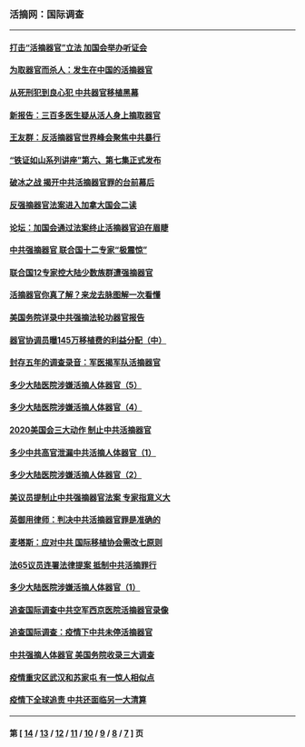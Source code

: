 ### 活摘网：国际调查
---
#### [打击“活摘器官”立法 加国会举办听证会](../../pages/nf5947/n13869362.md?11250430) 
#### [为取器官而杀人：发生在中国的活摘器官](../../pages/nf5947/n13794731.md?11250430) 
#### [从死刑犯到良心犯 中共器官移植黑幕](../../pages/nf5947/n13764669.md?11250430) 
#### [新报告：三百多医生疑从活人身上摘取器官](../../pages/nf5947/n13703044.md?11250430) 
#### [王友群：反活摘器官世界峰会聚焦中共暴行](../../pages/nf5947/n13250738.md?11250430) 
#### [“铁证如山系列讲座”第六、第七集正式发布](../../pages/nf5947/n13106287.md?11250430) 
#### [破冰之战 揭开中共活摘器官罪的台前幕后](../../pages/nf5947/n13082457.md?11250430) 
#### [反强摘器官法案进入加拿大国会二读](../../pages/nf5947/n13033450.md?11250430) 
#### [论坛：加国会通过法案终止活摘器官迫在眉睫](../../pages/nf5947/n13029839.md?11250430) 
#### [中共强摘器官 联合国十二专家“极震惊”](../../pages/nf5947/n13024313.md?11250430) 
#### [联合国12专家控大陆少数族群遭强摘器官](../../pages/nf5947/n13023877.md?11250430) 
#### [活摘器官你真了解？来龙去脉图解一次看懂](../../pages/nf5947/n13013820.md?11250430) 
#### [美国务院详录中共强摘法轮功器官报告](../../pages/nf5947/n12944519.md?11250430) 
#### [器官协调员曝145万移植费的利益分配（中）](../../pages/nf5947/n12894547.md?11250430) 
#### [封存五年的调查录音：军医揭军队活摘器官](../../pages/nf5947/n12798692.md?11250430) 
#### [多少大陆医院涉嫌活摘人体器官（5）](../../pages/nf5947/n12768383.md?11250430) 
#### [多少大陆医院涉嫌活摘人体器官（4）](../../pages/nf5947/n12664434.md?11250430) 
#### [2020美国会三大动作 制止中共活摘器官](../../pages/nf5947/n12682004.md?11250430) 
#### [多少中共高官泄漏中共活摘人体器官（1）](../../pages/nf5947/n12671234.md?11250430) 
#### [多少大陆医院涉嫌活摘人体器官（2）](../../pages/nf5947/n12655589.md?11250430) 
#### [美议员提制止中共强摘器官法案 专家指意义大](../../pages/nf5947/n12630561.md?11250430) 
#### [英御用律师：判决中共活摘器官罪是准确的](../../pages/nf5947/n12580740.md?11250430) 
#### [麦塔斯：应对中共 国际移植协会需改七原则](../../pages/nf5947/n12514711.md?11250430) 
#### [法65议员连署法律提案 抵制中共活摘罪行](../../pages/nf5947/n12437047.md?11250430) 
#### [多少大陆医院涉嫌活摘人体器官（1）](../../pages/nf5947/n12414284.md?11250430) 
#### [追查国际调查中共空军西京医院活摘器官录像](../../pages/nf5947/n12348837.md?11250430) 
#### [追查国际调查：疫情下中共未停活摘器官](../../pages/nf5947/n12273415.md?11250430) 
#### [中共强摘人体器官 美国务院收录三大调查](../../pages/nf5947/n12181488.md?11250430) 
#### [疫情重灾区武汉和苏家屯 有一惊人相似点](../../pages/nf5947/n12150824.md?11250430) 
#### [疫情下全球追责 中共还面临另一大清算](../../pages/nf5947/n12070397.md?11250430) 

---
#### 第 [ [14](./14.md?11250430) / [13](./13.md?11250430) / [12](./12.md?11250430) / [11](./11.md?11250430) / [10](./10.md?11250430) / [9](./9.md?11250430) / [8](./8.md?11250430) / [7](./7.md?11250430) ] 页
